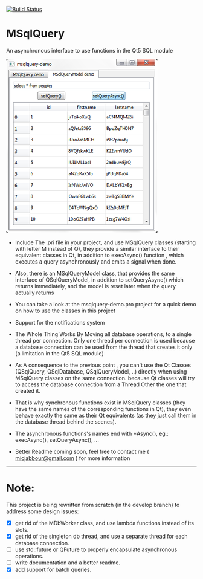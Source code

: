 [![Build Status](https://travis-ci.org/micjabbour/MSqlQuery.svg?branch=master)](https://travis-ci.org/micjabbour/MSqlQuery)

# MSqlQuery

An asynchronous interface to use functions in the Qt5 SQL module

![demo screenshot](/screenshot.png?raw=true "demo screenshot")


+ Include The .pri file in your project, and use MSqlQuery classes (starting with letter M instead of Q), they provide a similar interface to their
  equivalent classes in Qt, in addition to execAsync() function , which executes a query asynchronously and emits a signal when done.

+ Also, there is an MSqlQueryModel class, that provides the same interface of QSqlQueryModel, in addition to setQueryAsync() which returns immediately,
  and the model is reset later when the query actually returns
  
+ You can take a look at the msqlquery-demo.pro project for a quick demo on how to use the classes in this project

+ Support for the notifications system 

+ The Whole Thing Works By Moving all database operations, to a single thread per connection. Only one thread per connection is used because a database connection can
  be used from the thread that creates it only (a limitation in the Qt5 SQL module)

+ As A consequence to the previous point , you can't use the Qt Classes (QSqlQuery, QSqlDatabase, QSqlQueryModel, ..) directly when using MSqlQuery classes on the same connection.
  because Qt classes will try to access the database connection from a Thread Other the one that created it.
  
+ That is why synchronous functions exist in MSqlQuery classes (they have the same names of the corresponding functions in Qt), they even behave exactly the same
  as their Qt equivalents (as they just call them in the database thread behind the scenes).
  
+ The asynchronous functions's names end with *Async(), eg.: execAsync(), setQueryAsync(), ...

+ Better Readme coming soon, feel free to contact me ( micjabbour@gmail.com ) for more information

----------------------------------------------------------------------------------------------------------------

# Note:

This project is being rewritten from scratch (in the develop branch) to address some design issues:

- [x] get rid of the MDbWorker class, and use lambda functions instead of its slots.
- [x] get rid of the singleton db thread, and use a separate thread for each database connection.
- [ ] use std::future or QFuture to properly encapsulate asynchronous operations.
- [ ] write documentation and a better readme.
- [x] add support for batch queries.